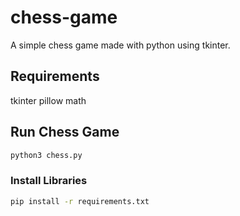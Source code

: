 # chess-game

A simple chess game made with python using tkinter.

## Requirements

tkinter
pillow
math

## Run Chess Game

```sh
python3 chess.py
```

### Install Libraries

```sh
pip install -r requirements.txt
```
